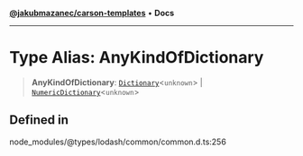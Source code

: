 [**@jakubmazanec/carson-templates**](../../../README.md) • **Docs**

---

# Type Alias: AnyKindOfDictionary

> **AnyKindOfDictionary**: [`Dictionary`](../interfaces/Dictionary.md)\<`unknown`\> \|
> [`NumericDictionary`](../interfaces/NumericDictionary.md)\<`unknown`\>

## Defined in

node_modules/@types/lodash/common/common.d.ts:256
